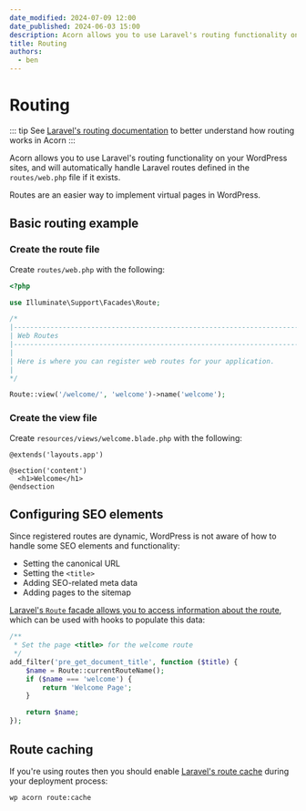 ```yaml
---
date_modified: 2024-07-09 12:00
date_published: 2024-06-03 15:00
description: Acorn allows you to use Laravel's routing functionality on your WordPress sites.
title: Routing
authors:
  - ben
---
```


# Routing

::: tip
See [Laravel's routing documentation](https://laravel.com/docs/10.x/routing) to better understand how routing works in Acorn
:::

Acorn allows you to use Laravel's routing functionality on your WordPress sites, and will automatically handle Laravel routes defined in the `routes/web.php` file if it exists.

Routes are an easier way to implement virtual pages in WordPress.

## Basic routing example

### Create the route file

Create `routes/web.php` with the following:

```php
<?php

use Illuminate\Support\Facades\Route;

/*
|--------------------------------------------------------------------------
| Web Routes
|--------------------------------------------------------------------------
|
| Here is where you can register web routes for your application.
|
*/

Route::view('/welcome/', 'welcome')->name('welcome');
```

### Create the view file

Create `resources/views/welcome.blade.php` with the following:

```blade
@extends('layouts.app')

@section('content')
  <h1>Welcome</h1>
@endsection
```

## Configuring SEO elements

Since registered routes are dynamic, WordPress is not aware of how to handle some SEO elements and functionality:

* Setting the canonical URL
* Setting the `<title>`
* Adding SEO-related meta data
* Adding pages to the sitemap

[Laravel's `Route` facade allows you to access information about the route](https://laravel.com/docs/11.x/routing#accessing-the-current-route), which can be used with hooks to populate this data:

```php
/**
 * Set the page <title> for the welcome route
 */
add_filter('pre_get_document_title', function ($title) {
    $name = Route::currentRouteName();
    if ($name === 'welcome') {
        return 'Welcome Page';
    }

    return $name;
});
```

## Route caching

If you're using routes then you should enable [Laravel's route cache](https://laravel.com/docs/10.x/routing#route-caching) during your deployment process:

```shell
wp acorn route:cache
```
